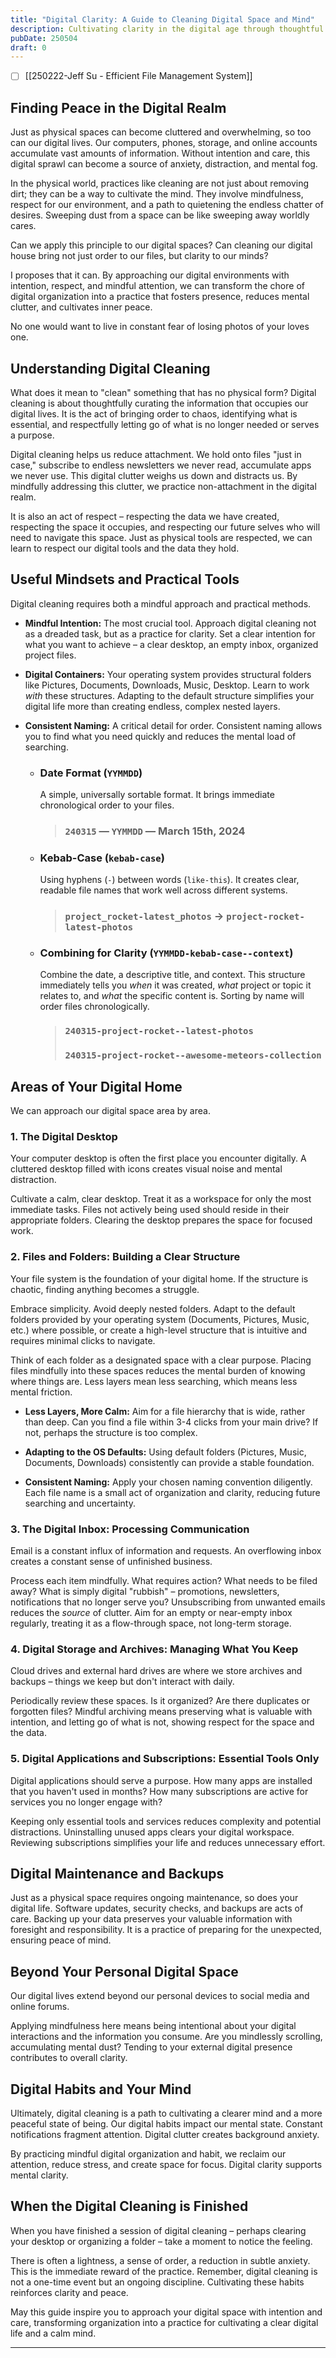 ```yaml
---
title: "Digital Clarity: A Guide to Cleaning Digital Space and Mind"
description: Cultivating clarity in the digital age through thoughtful organization
pubDate: 250504
draft: 0
---
```


- [ ] [[250222-Jeff Su - Efficient File Management System]]
## Finding Peace in the Digital Realm

Just as physical spaces can become cluttered and overwhelming, so too can our digital lives. Our computers, phones, storage, and online accounts accumulate vast amounts of information. Without intention and care, this digital sprawl can become a source of anxiety, distraction, and mental fog.

In the physical world, practices like cleaning are not just about removing dirt; they can be a way to cultivate the mind. They involve mindfulness, respect for our environment, and a path to quietening the endless chatter of desires. Sweeping dust from a space can be like sweeping away worldly cares.

Can we apply this principle to our digital spaces? 
Can cleaning our digital house bring not just order to our files, but clarity to our minds?

I proposes that it can. By approaching our digital environments with intention, respect, and mindful attention, we can transform the chore of digital organization into a practice that fosters presence, reduces mental clutter, and cultivates inner peace.

No one would want to live in constant fear of losing photos of your loves one.

## Understanding Digital Cleaning

What does it mean to "clean" something that has no physical form? Digital cleaning is about thoughtfully curating the information that occupies our digital lives. It is the act of bringing order to chaos, identifying what is essential, and respectfully letting go of what is no longer needed or serves a purpose.

Digital cleaning helps us reduce attachment. We hold onto files "just in case," subscribe to endless newsletters we never read, accumulate apps we never use. This digital clutter weighs us down and distracts us. By mindfully addressing this clutter, we practice non-attachment in the digital realm.

It is also an act of respect – respecting the data we have created, respecting the space it occupies, and respecting our future selves who will need to navigate this space. Just as physical tools are respected, we can learn to respect our digital tools and the data they hold.

## Useful Mindsets and Practical Tools

Digital cleaning requires both a mindful approach and practical methods.

*   **Mindful Intention:** The most crucial tool. Approach digital cleaning not as a dreaded task, but as a practice for clarity. Set a clear intention for what you want to achieve – a clear desktop, an empty inbox, organized project files.

*   **Digital Containers:** Your operating system provides structural folders like Pictures, Documents, Downloads, Music, Desktop. Learn to work *with* these structures. Adapting to the default structure simplifies your digital life more than creating endless, complex nested layers.

*   **Consistent Naming:** A critical detail for order. Consistent naming allows you to find what you need quickly and reduces the mental load of searching.

    *   ### Date Format (`YYMMDD`)
        A simple, universally sortable format. It brings immediate chronological order to your files.
        > ### `240315`   —   `YYMMDD`   —   March 15th, 2024

    *   ### Kebab-Case (`kebab-case`)
        Using hyphens (`-`) between words (`like-this`). It creates clear, readable file names that work well across different systems.
        > ### `project_rocket-latest_photos` -> `project-rocket-latest-photos`

    *   ### Combining for Clarity (`YYMMDD-kebab-case--context`)
        Combine the date, a descriptive title, and context. This structure immediately tells you *when* it was created, *what* project or topic it relates to, and *what* the specific content is. Sorting by name will order files chronologically.
        > ### `240315-project-rocket--latest-photos`
        > ### `240315-project-rocket--awesome-meteors-collection`

## Areas of Your Digital Home

We can approach our digital space area by area.

### 1. The Digital Desktop

Your computer desktop is often the first place you encounter digitally. A cluttered desktop filled with icons creates visual noise and mental distraction.

Cultivate a calm, clear desktop. Treat it as a workspace for only the most immediate tasks. Files not actively being used should reside in their appropriate folders. Clearing the desktop prepares the space for focused work.

### 2. Files and Folders: Building a Clear Structure

Your file system is the foundation of your digital home. If the structure is chaotic, finding anything becomes a struggle.

Embrace simplicity. Avoid deeply nested folders. Adapt to the default folders provided by your operating system (Documents, Pictures, Music, etc.) where possible, or create a high-level structure that is intuitive and requires minimal clicks to navigate.

Think of each folder as a designated space with a clear purpose. Placing files mindfully into these spaces reduces the mental burden of knowing where things are. Less layers mean less searching, which means less mental friction.

*   **Less Layers, More Calm:** Aim for a file hierarchy that is wide, rather than deep. Can you find a file within 3-4 clicks from your main drive? If not, perhaps the structure is too complex.

*   **Adapting to the OS Defaults:** Using default folders (Pictures, Music, Documents, Downloads) consistently can provide a stable foundation.

*   **Consistent Naming:** Apply your chosen naming convention diligently. Each file name is a small act of organization and clarity, reducing future searching and uncertainty.

### 3. The Digital Inbox: Processing Communication

Email is a constant influx of information and requests. An overflowing inbox creates a constant sense of unfinished business.

Process each item mindfully. What requires action? What needs to be filed away? What is simply digital "rubbish" – promotions, newsletters, notifications that no longer serve you? Unsubscribing from unwanted emails reduces the *source* of clutter. Aim for an empty or near-empty inbox regularly, treating it as a flow-through space, not long-term storage.

### 4. Digital Storage and Archives: Managing What You Keep

Cloud drives and external hard drives are where we store archives and backups – things we keep but don't interact with daily.

Periodically review these spaces. Is it organized? Are there duplicates or forgotten files? Mindful archiving means preserving what is valuable with intention, and letting go of what is not, showing respect for the space and the data.

### 5. Digital Applications and Subscriptions: Essential Tools Only

Digital applications should serve a purpose. How many apps are installed that you haven't used in months? How many subscriptions are active for services you no longer engage with?

Keeping only essential tools and services reduces complexity and potential distractions. Uninstalling unused apps clears your digital workspace. Reviewing subscriptions simplifies your life and reduces unnecessary effort.

## Digital Maintenance and Backups

Just as a physical space requires ongoing maintenance, so does your digital life. Software updates, security checks, and backups are acts of care. Backing up your data preserves your valuable information with foresight and responsibility. It is a practice of preparing for the unexpected, ensuring peace of mind.

## Beyond Your Personal Digital Space

Our digital lives extend beyond our personal devices to social media and online forums.

Applying mindfulness here means being intentional about your digital interactions and the information you consume. Are you mindlessly scrolling, accumulating mental dust? Tending to your external digital presence contributes to overall clarity.

## Digital Habits and Your Mind

Ultimately, digital cleaning is a path to cultivating a clearer mind and a more peaceful state of being. Our digital habits impact our mental state. Constant notifications fragment attention. Digital clutter creates background anxiety.

By practicing mindful digital organization and habit, we reclaim our attention, reduce stress, and create space for focus. Digital clarity supports mental clarity.

## When the Digital Cleaning is Finished

When you have finished a session of digital cleaning – perhaps clearing your desktop or organizing a folder – take a moment to notice the feeling.

There is often a lightness, a sense of order, a reduction in subtle anxiety. This is the immediate reward of the practice. Remember, digital cleaning is not a one-time event but an ongoing discipline. Cultivating these habits reinforces clarity and peace.

May this guide inspire you to approach your digital space with intention and care, transforming organization into a practice for cultivating a clear digital life and a calm mind.


---

